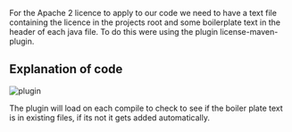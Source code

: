 For the Apache 2 licence to apply to our code we need to have a text file containing the licence in the projects root and some boilerplate text in the header of each java file. To do this were using the plugin license-maven-plugin.

## Explanation of code

![plugin](https://github.com/jrykns-org/not-a-virus-map/assets/55873910/53fd6a07-53e6-40f4-b9f3-9a8e3be308c1)

The plugin will load on each compile to check to see if the boiler plate text is in existing files, if its not it gets added automatically.
